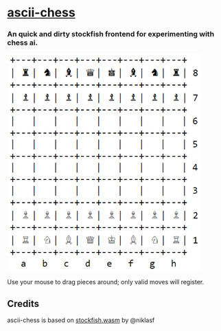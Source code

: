 # [ascii-chess](https://zalo.github.io/ascii-chess/)

### An quick and dirty stockfish frontend for experimenting with chess ai.

<a href="https://zalo.github.io/ascii-chess/"><img title="Default ASCII Chessboard" src="DefaultBoard.png"></a>

Use your mouse to drag pieces around; only valid moves will register.

## Credits

ascii-chess is based on [stockfish.wasm](https://github.com/niklasf/stockfish.wasm) by @niklasf